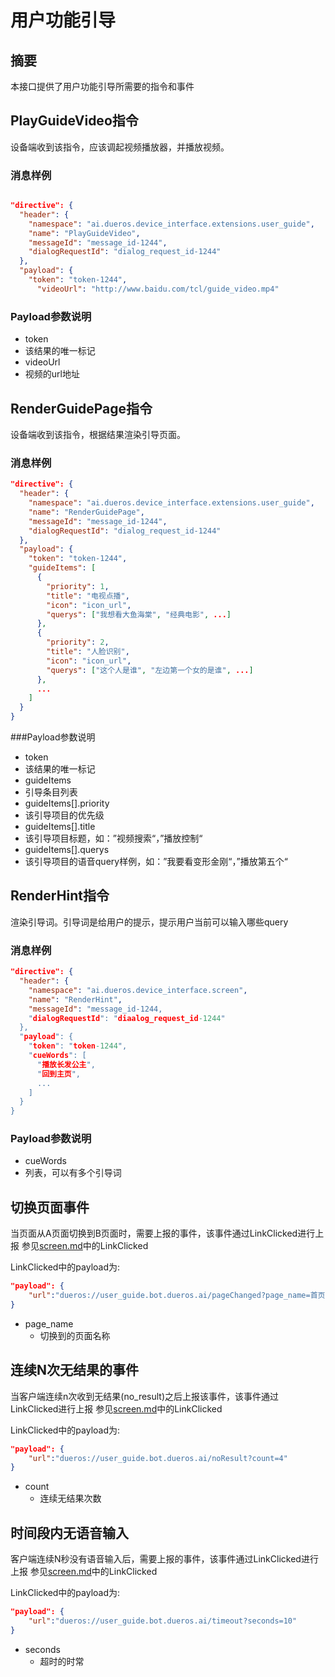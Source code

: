 # 用户功能引导

## 摘要

本接口提供了用户功能引导所需要的指令和事件


## PlayGuideVideo指令

设备端收到该指令，应该调起视频播放器，并播放视频。

### 消息样例

```json

"directive": {
  "header": {
    "namespace": "ai.dueros.device_interface.extensions.user_guide",
    "name": "PlayGuideVideo",
    "messageId": "message_id-1244",
    "dialogRequestId": "dialog_request_id-1244"
  },
  "payload": {
    "token": "token-1244",
      "videoUrl": "http://www.baidu.com/tcl/guide_video.mp4"
```
### Payload参数说明

- token
 - 该结果的唯一标记
- videoUrl
 - 视频的url地址

## RenderGuidePage指令

设备端收到该指令，根据结果渲染引导页面。

### 消息样例

```json
"directive": {
  "header": {
    "namespace": "ai.dueros.device_interface.extensions.user_guide",
    "name": "RenderGuidePage",
    "messageId": "message_id-1244",
    "dialogRequestId": "dialog_request_id-1244"
  },
  "payload": {
    "token": "token-1244",
    "guideItems": [
      {
        "priority": 1,
        "title": "电视点播",
        "icon": "icon_url",
        "querys": ["我想看大鱼海棠", "经典电影", ...]
      },
      {
        "priority": 2,
        "title": "人脸识别",
        "icon": "icon_url",
        "querys": ["这个人是谁", "左边第一个女的是谁", ...]
      },
      ...
    ]
  }
}
```

###Payload参数说明

- token
 - 该结果的唯一标记
- guideItems
 - 引导条目列表
- guideItems[].priority
 - 该引导项目的优先级
- guideItems[].title
 - 该引导项目标题，如：”视频搜索“，”播放控制“
- guideItems[].querys
 - 该引导项目的语音query样例，如：”我要看变形金刚“，”播放第五个“
    
    
## RenderHint指令

渲染引导词。引导词是给用户的提示，提示用户当前可以输入哪些query

### 消息样例
```json
"directive": {
  "header": {
    "namespace": "ai.dueros.device_interface.screen",
    "name": "RenderHint",
    "messageId": "message_id-1244,
    "dialogRequestId": "diaalog_request_id-1244"
  },
  "payload": {
    "token": "token-1244",
    "cueWords": [
      "播放长发公主",
      "回到主页",
      ...
    ]
  }
}
```
### Payload参数说明

- cueWords
 - 列表，可以有多个引导词
    

## 切换页面事件

当页面从A页面切换到B页面时，需要上报的事件，该事件通过LinkClicked进行上报
参见[screen.md](../screen-private.md)中的LinkClicked

LinkClicked中的payload为: 

```json
"payload": {
    "url":"dueros://user_guide.bot.dueros.ai/pageChanged?page_name=首页"
}
```

  - page_name
    - 切换到的页面名称



## 连续N次无结果的事件

当客户端连续n次收到无结果(no_result)之后上报该事件，该事件通过LinkClicked进行上报
参见[screen.md](../screen-private.md)中的LinkClicked

LinkClicked中的payload为: 

```json
"payload": {
    "url":"dueros://user_guide.bot.dueros.ai/noResult?count=4"
}
```

  - count
    - 连续无结果次数


## 时间段内无语音输入

客户端连续N秒没有语音输入后，需要上报的事件，该事件通过LinkClicked进行上报
参见[screen.md](../screen-private.md)中的LinkClicked

LinkClicked中的payload为: 

```json
"payload": {
    "url":"dueros://user_guide.bot.dueros.ai/timeout?seconds=10"
}
```

  - seconds
    - 超时的时常
